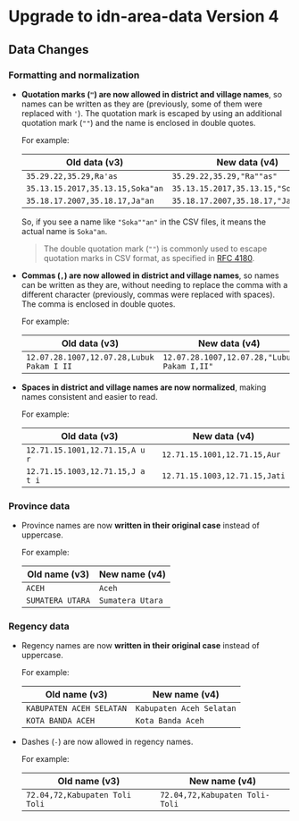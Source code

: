 <h1>Upgrade to idn-area-data Version 4</h1>

## Data Changes

### Formatting and normalization

- **Quotation marks (`"`) are now allowed in district and village names**, so names can be written as they are (previously, some of them were replaced with `'`). The quotation mark is escaped by using an additional quotation mark (`""`) and the name is enclosed in double quotes.

  For example:

  | Old data (v3) | New data (v4) |
  |---|---|
  | `35.29.22,35.29,Ra'as` | `35.29.22,35.29,"Ra""as"` |
  | `35.13.15.2017,35.13.15,Soka"an` | `35.13.15.2017,35.13.15,"Soka""an"` |
  | `35.18.17.2007,35.18.17,Ja"an` | `35.18.17.2007,35.18.17,"Ja""an"` |

  So, if you see a name like `"Soka""an"` in the CSV files, it means the actual name is `Soka"an`.

  > The double quotation mark (`""`) is commonly used to escape quotation marks in CSV format, as specified in [RFC 4180](https://datatracker.ietf.org/doc/html/rfc4180).

- **Commas (`,`) are now allowed in district and village names**, so names can be written as they are, without needing to replace the comma with a different character (previously, commas were replaced with spaces).
  The comma is enclosed in double quotes.

  For example:

  | Old data (v3) | New data (v4) |
  |---|---|
  | `12.07.28.1007,12.07.28,Lubuk Pakam I II` | `12.07.28.1007,12.07.28,"Lubuk Pakam I,II"` |

- **Spaces in district and village names are now normalized**, making names consistent and easier to read.

  For example:

  | Old data (v3) | New data (v4) |
  |---|---|
  | `12.71.15.1001,12.71.15,A u r` | `12.71.15.1001,12.71.15,Aur` |
  | `12.71.15.1003,12.71.15,J a t i` | `12.71.15.1003,12.71.15,Jati` |

### Province data

- Province names are now **written in their original case** instead of uppercase.

  For example:

  | Old name (v3) | New name (v4) |
  |---|---|
  | `ACEH` | `Aceh` |
  | `SUMATERA UTARA` | `Sumatera Utara` |

### Regency data

- Regency names are now **written in their original case** instead of uppercase.

  For example:

  | Old name (v3) | New name (v4) |
  |---|---|
  | `KABUPATEN ACEH SELATAN` | `Kabupaten Aceh Selatan` |
  | `KOTA BANDA ACEH` | `Kota Banda Aceh` |

- Dashes (`-`) are now allowed in regency names.

  For example:

  | Old name (v3) | New name (v4) |
  |---|---|
  | `72.04,72,Kabupaten Toli Toli` | `72.04,72,Kabupaten Toli-Toli` |
